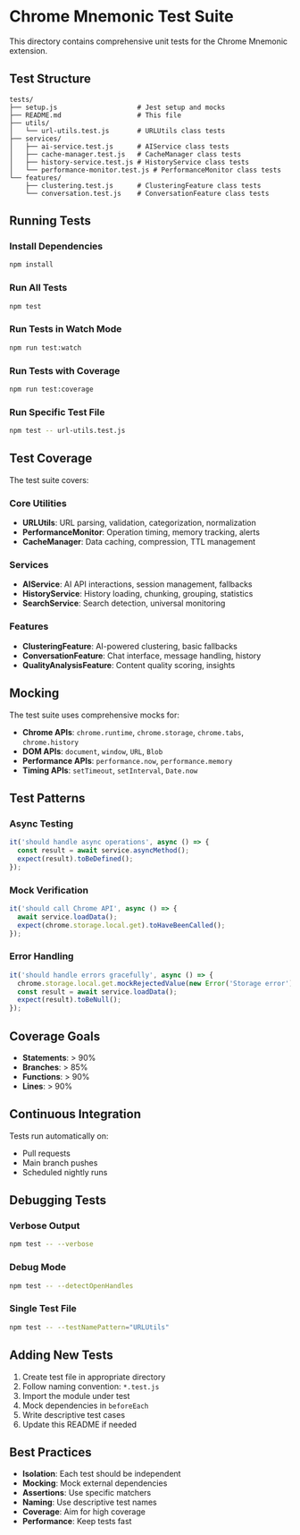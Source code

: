 # Chrome Mnemonic Test Suite

This directory contains comprehensive unit tests for the Chrome Mnemonic extension.

## Test Structure

```
tests/
├── setup.js                    # Jest setup and mocks
├── README.md                   # This file
├── utils/
│   └── url-utils.test.js       # URLUtils class tests
├── services/
│   ├── ai-service.test.js      # AIService class tests
│   ├── cache-manager.test.js   # CacheManager class tests
│   ├── history-service.test.js # HistoryService class tests
│   └── performance-monitor.test.js # PerformanceMonitor class tests
└── features/
    ├── clustering.test.js      # ClusteringFeature class tests
    └── conversation.test.js    # ConversationFeature class tests
```

## Running Tests

### Install Dependencies
```bash
npm install
```

### Run All Tests
```bash
npm test
```

### Run Tests in Watch Mode
```bash
npm run test:watch
```

### Run Tests with Coverage
```bash
npm run test:coverage
```

### Run Specific Test File
```bash
npm test -- url-utils.test.js
```

## Test Coverage

The test suite covers:

### Core Utilities
- **URLUtils**: URL parsing, validation, categorization, normalization
- **PerformanceMonitor**: Operation timing, memory tracking, alerts
- **CacheManager**: Data caching, compression, TTL management

### Services
- **AIService**: AI API interactions, session management, fallbacks
- **HistoryService**: History loading, chunking, grouping, statistics
- **SearchService**: Search detection, universal monitoring

### Features
- **ClusteringFeature**: AI-powered clustering, basic fallbacks
- **ConversationFeature**: Chat interface, message handling, history
- **QualityAnalysisFeature**: Content quality scoring, insights

## Mocking

The test suite uses comprehensive mocks for:

- **Chrome APIs**: `chrome.runtime`, `chrome.storage`, `chrome.tabs`, `chrome.history`
- **DOM APIs**: `document`, `window`, `URL`, `Blob`
- **Performance APIs**: `performance.now`, `performance.memory`
- **Timing APIs**: `setTimeout`, `setInterval`, `Date.now`

## Test Patterns

### Async Testing
```javascript
it('should handle async operations', async () => {
  const result = await service.asyncMethod();
  expect(result).toBeDefined();
});
```

### Mock Verification
```javascript
it('should call Chrome API', async () => {
  await service.loadData();
  expect(chrome.storage.local.get).toHaveBeenCalled();
});
```

### Error Handling
```javascript
it('should handle errors gracefully', async () => {
  chrome.storage.local.get.mockRejectedValue(new Error('Storage error'));
  const result = await service.loadData();
  expect(result).toBeNull();
});
```

## Coverage Goals

- **Statements**: > 90%
- **Branches**: > 85%
- **Functions**: > 90%
- **Lines**: > 90%

## Continuous Integration

Tests run automatically on:
- Pull requests
- Main branch pushes
- Scheduled nightly runs

## Debugging Tests

### Verbose Output
```bash
npm test -- --verbose
```

### Debug Mode
```bash
npm test -- --detectOpenHandles
```

### Single Test File
```bash
npm test -- --testNamePattern="URLUtils"
```

## Adding New Tests

1. Create test file in appropriate directory
2. Follow naming convention: `*.test.js`
3. Import the module under test
4. Mock dependencies in `beforeEach`
5. Write descriptive test cases
6. Update this README if needed

## Best Practices

- **Isolation**: Each test should be independent
- **Mocking**: Mock external dependencies
- **Assertions**: Use specific matchers
- **Naming**: Use descriptive test names
- **Coverage**: Aim for high coverage
- **Performance**: Keep tests fast
